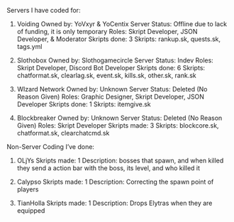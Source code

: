 Servers I have coded for:

1. Voiding
	Owned by: YoVxyr & YoCentix
	Server Status: Offline due to lack of funding, it is only temporary 
	Roles: Skript Developer, JSON Developer, & Moderator
	Skripts done: 3
	Skripts: rankup.sk, quests.sk, tags.yml

2. Slothobox
	Owned by: Slothogamecircle
	Server Status: Indev
	Roles: Skript Developer, Discord Bot Developer
	Skripts done: 6
	Skripts: chatformat.sk, clearlag.sk, event.sk, kills.sk, other.sk, rank.sk

3. WIzard Network
    Owned by: Unknown
    Server Status: Deleted (No Reason Given)
    Roles: Graphic Designer, Skript Developer, JSON Developer
    Skripts done: 1
    Skripts: itemgive.sk

4. Blockbreaker
    Owned by: Unknown
    Server Status: Deleted (No Reason Given)
    Roles: Skript Developer
    Skripts made: 3
    Skripts: blockcore.sk, chatformat.sk, clearchatcmd.sk


Non-Server Coding I’ve done:

1. OLjYs
	Skripts made: 1
	Description: bosses that spawn, and when killed they send a action bar with the boss, its level, and who killed it

2. Calypso
	Skripts made: 1
	Description: Correcting the spawn point of players

3. TianHolla
	Skripts made: 1
	Description: Drops Elytras when they are equipped